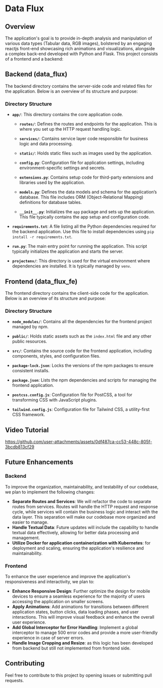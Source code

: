 # Data Flux
## Overview
The application's goal is to provide in-depth analysis and manipulation of various data types (Tabular data, RGB images), 
bolstered by an engaging reactjs front-end showcasing rich animations and visualizations, alongside a complex back-end developed with Python and Flask.
This project consists of a frontend and a backend:
## Backend  (data_flux)

The backend directory contains the server-side code and related files for the application. Below is an overview of its structure and purpose:

### Directory Structure

-   **`app/`**: This directory contains the core application code.
    
    -   **`routes/`**: Defines the routes and endpoints for the application. This is where you set up the HTTP request handling logic.
    -   **`services/`**: Contains service layer code responsible for business logic and data processing.
    -   **`static/`**: Holds static files such as images used by the application.
	   -   **`config.py`**: Configuration file for application settings, including environment-specific settings and secrets.
	  -   **`extensions.py`**: Contains setup code for third-party extensions and libraries used by the application.
    
	-   **`models.py`**: Defines the data models and schema for the application’s database. This file includes ORM (Object-Relational Mapping) definitions for database tables.
    
	-   **`__init__.py`**: Initializes the `app` package and sets up the application. This file typically contains the app setup and configuration code.
    
-   **`requirements.txt`**: A file listing all the Python dependencies required for the backend application. Use this file to install dependencies using `pip install -r requirements.txt`.
    
-   **`run.py`**: The main entry point for running the application. This script typically initializes the application and starts the server.
- **`projectenv/`**: This directory is used for the virtual environment where dependencies are installed. It is typically managed by `venv`.

## Frontend (data_flux_fe)

The frontend directory contains the client-side code for the application. Below is an overview of its structure and purpose:

### Directory Structure

-   **`node_modules/`**: Contains all the dependencies for the frontend project managed by npm.
    
-   **`public/`**: Holds static assets such as the `index.html` file and any other public resources.
    
-   **`src/`**: Contains the source code for the frontend application, including components, styles, and configuration files.
    
-   **`package-lock.json`**: Locks the versions of the npm packages to ensure consistent installs.
    
-   **`package.json`**: Lists the npm dependencies and scripts for managing the frontend application.
    
-   **`postcss.config.js`**: Configuration file for PostCSS, a tool for transforming CSS with JavaScript plugins.
      
-   **`tailwind.config.js`**: Configuration file for Tailwind CSS, a utility-first CSS framework.

## Video Tutorial

https://github.com/user-attachments/assets/0df487ca-cc53-448c-805f-3bcdb813cf29

## Future Enhancements

### Backend

To improve the organization, maintainability, and testability of our codebase, we plan to implement the following changes:

-   **Separate Routes and Services**: We will refactor the code to separate routes from services. Routes will handle the HTTP request and response cycle, while services will contain the business logic and interact with the data layer. This separation will make our codebase more organized and easier to manage.
-   **Handle Textual Data**: Future updates will include the capability to handle textual data effectively, allowing for better data processing and management.
-   **Utilize Docker for application containerization with Kubernetes**: for deployment and scaling, ensuring the application's resilience and maintainability.

### Frontend

To enhance the user experience and improve the application's responsiveness and interactivity, we plan to:

-   **Enhance Responsive Design**: Further optimize the design for mobile devices to ensure a seamless experience for the majority of users accessing the application on smaller screens.
-   **Apply Animations**: Add animations for transitions between different application states, button clicks, data loading phases, and user interactions. This will improve visual feedback and enhance the overall user experience.
-   **Add Global Interceptor for Error Handling**: Implement a global interceptor to manage 500 error codes and provide a more user-friendly experience in case of server errors.
-   **Handle Image Cropping and Resize**: as this logic has been developed from backend but still not implemented from frontend side.

## Contributing

Feel free to contribute to this project by opening issues or submitting pull requests.
